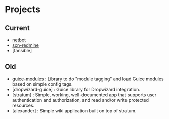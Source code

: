 # Projects

## Current

* [netbot](https://github.com/Local-Connectivity-Lab/netbot)
* [scn-redmine](https://github.com/Local-Connectivity-Lab/scn-redmine)
* [tansible]

## Old

* [guice-modules](philion/guice-modules) : Library to do "module tagging" and load Guice modules based on simple config tags.
* [dropwizard-guice] : Guice library for Dropwizard integration.
* [stratum] : Simple, working, well-documented app that supports user authentication and authorization, and read and/or write protected resources.
* [alexander] : Simple wiki application built on top of stratum.
